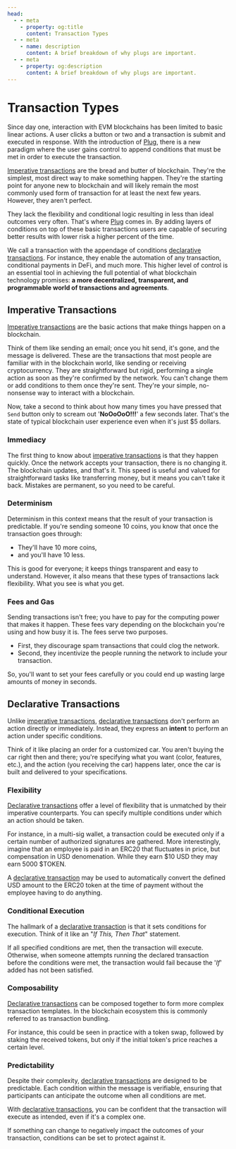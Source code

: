 ```yaml
---
head:
  - - meta
    - property: og:title
      content: Transaction Types
  - - meta
    - name: description
      content: A brief breakdown of why plugs are important.
  - - meta
    - property: og:description
      content: A brief breakdown of why plugs are important.
---
```


# Transaction Types

Since day one, interaction with EVM blockchains has been limited to basic linear actions. A user clicks a button or two and a transaction is submit and executed in response. With the introduction of [Plug](/plugs/introduction), there is a new paradigm where the user gains control to append conditions that must be met in order to execute the transaction.

[Imperative transactions](#imperative-transactions) are the bread and butter of blockchain. They're the simplest, most direct way to make something happen. They're the starting point for anyone new to blockchain and will likely remain the most commonly used form of transaction for at least the next few years. However, they aren't perfect.

They lack the flexibility and conditional logic resulting in less than ideal outcomes very often. That's where [Plug](/plugs/introduction) comes in. By adding layers of conditions on top of these basic transactions users are capable of securing better results with lower risk a higher percent of the time.

We call a transaction with the appendage of conditions [declarative transactions](#declarative-transactions). For instance, they enable the automation of any transaction, conditional payments in DeFi, and much more. This higher level of control is an essential tool in achieving the full potential of what blockchain technology promises: **a more decentralized, transparent, and programmable world of transactions and agreements**.

## Imperative Transactions

[Imperative transactions](#imperative-transactions) are the basic actions that make things happen on a blockchain.

Think of them like sending an email; once you hit send, it's gone, and the message is delivered. These are the transactions that most people are familiar with in the blockchain world, like sending or receiving cryptocurrency. They are straightforward but rigid, performing a single action as soon as they're confirmed by the network. You can't change them or add conditions to them once they're sent. They're your simple, no-nonsense way to interact with a blockchain.

Now, take a second to think about how many times you have pressed that `Send` button only to scream out '**NoOoOoO!!!**' a few seconds later. That's the state of typical blockchain user experience even when it's just $5 dollars.

### Immediacy

The first thing to know about [imperative transactions](#imperative-transactions) is that they happen quickly. Once the network accepts your transaction, there is no changing it. The blockchain updates, and that's it. This speed is useful and valued for straightforward tasks like transferring money, but it means you can't take it back. Mistakes are permanent, so you need to be careful.

### Determinism

Determinism in this context means that the result of your transaction is predictable. If you're sending someone 10 coins, you know that once the transaction goes through:

- They'll have 10 more coins,
- and you'll have 10 less.

This is good for everyone; it keeps things transparent and easy to understand. However, it also means that these types of transactions lack flexibility. What you see is what you get.

### Fees and Gas

Sending transactions isn't free; you have to pay for the computing power that makes it happen. These fees vary depending on the blockchain you're using and how busy it is. The fees serve two purposes.

- First, they discourage spam transactions that could clog the network.
- Second, they incentivize the people running the network to include your transaction.

So, you'll want to set your fees carefully or you could end up wasting large amounts of money in seconds.

## Declarative Transactions

Unlike [imperative transactions](#imperative-transactions), [declarative transactions](#declarative-transactions) don't perform an action directly or immediately. Instead, they express an **intent** to perform an action under specific conditions.

Think of it like placing an order for a customized car. You aren't buying the car right then and there; you're specifying what you want (color, features, etc.), and the action (you receiving the car) happens later, once the car is built and delivered to your specifications.

### Flexibility

[Declarative transactions](#declarative-transactions) offer a level of flexibility that is unmatched by their imperative counterparts. You can specify multiple conditions under which an action should be taken.

For instance, in a multi-sig wallet, a transaction could be executed only if a certain number of authorized signatures are gathered. More interestingly, imagine that an employee is paid in an ERC20 that fluctuates in price, but compensation in USD denomenation. While they earn $10 USD they may earn 5000 $TOKEN.

A [declarative transaction](#declarative-transactions) may be used to automatically convert the defined USD amount to the ERC20 token at the time of payment without the employee having to do anything.

### Conditional Execution

The hallmark of a [declarative transaction](#declarative-transactions) is that it sets conditions for execution. Think of it like an "_If This, Then That_" statement.

If all specified conditions are met, then the transaction will execute. Otherwise, when someone attempts running the declared transaction before the conditions were met, the transaction would fail because the '_If_' added has not been satisfied.

### Composability

[Declarative transactions](#declarative-transactions) can be composed together to form more complex transaction templates. In the blockchain ecosystem this is commonly referred to as transaction bundling.

For instance, this could be seen in practice with a token swap, followed by staking the received tokens, but only if the initial token's price reaches a certain level.

### Predictability

Despite their complexity, [declarative transactions](#declarative-transactions) are designed to be predictable. Each condition within the message is verifiable, ensuring that participants can anticipate the outcome when all conditions are met.

With [declarative transactions](#declarative-transactions), you can be confident that the transaction will execute as intended, even if it's a complex one.

If something can change to negatively impact the outcomes of your transaction, conditions can be set to protect against it.
